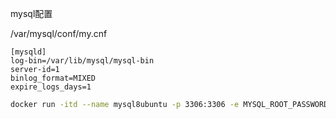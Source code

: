 mysql配置

/var/mysql/conf/my.cnf

```
[mysqld]
log-bin=/var/lib/mysql/mysql-bin  
server-id=1
binlog_format=MIXED
expire_logs_days=1
```



```bash
docker run -itd --name mysql8ubuntu -p 3306:3306 -e MYSQL_ROOT_PASSWORD=想要的密码 -e TZ=Asia/Shanghai  ubuntu/mysql:8.0-20.04_beta -v /var/mysql/conf:/etc/mysql/conf.d    --default-authentication-plugin=mysql_native_password
```







